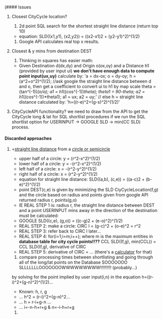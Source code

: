 \(#### Issues
1. Closest CityCycle location?
    1. 2d point SQL search for the shortest straight line distance (return top 10)
    * equation: SLD((x1,y1), (x2,y2)) = ((x2-x1)2 + (y2-y1)^2)^(1/2)
    1. Google API calculates real top x results.
1. Closest & y mins from destination DEST
    1. Thinking in squares has easier math:
    * Given Destination d(dx,dy) and Origin o(ox,oy) and a Distance h1 (provided by user input ui) __we don't have enough data to compute point input(ux,uy)__ calculate by:
    'a = dx-ox;
    o = dy-oy;
    h = (a^2+o^2)^(1/2);
    //ask google the straight line distance between d and o, then get a coefficient to convert ui to h1 by map scale
    theta = (tan^(-1))*(o/a);
    a1 = h1*((cos^(-1))*theta);
    theta1 = 90-theta;
    a2 = h1*((cos^(-1))*theta1);
    a1 = ux;
    a2 = uy;'
    // else h = straight line distance calculated by: 
    'h=((r-e)^2+(g-s)^2)^(1/2)'
    
1. CityCycleAPI functionality? we need to draw from the API to get the CityCycle long & lat for SQL shortlist procedures if we run the SQL shortlist option for USERINPUT -> GOOGLE SLD -> min(CC SLD) process.

#### Discarded approaches

1. =[straight line distance](http://www.cut-the-knot.org/pythagoras/DistanceFormula.shtml) from a [circle or semicircle](http://sites.csn.edu/istewart/Math126/circles/circles.htm)
      * upper half of a circle: y = (r^2-x^2)^(1/2)
      * lower half of a circle: y = -(r^2-x^2)^(1/2)
      * left half of a circle:  x = -(r^2-y^2)^(1/2)
      * right half of a circle: x = (r^2-y^2)^(1/2)
      * equation for straight line distance: SLD((a,b), (c,e)) = ((a-c)2 + (b-e)^2)^(1/2)
      * point DEST(c,e) is given by minimizing the SLD CiyCycleLocation(f,g) and the circle based on radius and points given from google API returned radius r, points(g,o) 
      * IE REAL STEP 1 is: radius r, the straight line distance between DEST and a point USERINPUT mins away in the direction of the destination must be calculated: 
      * GOOGLE SLD((c,e), (g,o)) = ((c-g)2 + (e-o)^2)^(1/2)
      * REAL STEP 2: make a circle: CIRC l = (g-c)^2 + (o-e)^2 = r^2
      * REAL STEP 3: refer back to CIRC l later...
      * REAL STEP 4: for(i=1;i=m;i++); where m is the maximum entities in __database table for city cycle points!!??__
      CCL SLD((f,g), min(CCL)) = CCL SLD((f,g), derivative of CIRC
      * REAL STEP 5: derivative of CIRC = ... (there's a [calculator](https://www.symbolab.com/solver/implicit-derivative-calculator) for that)
    1. compare processing times between shortlisting and going through all of the long/lat points on the Database
SOOOOOOO SLLLLLLLOOOOOOOWWWWWWWWW!!!!!!!!! (probably...)
    
    by solving for the point implied by user input(i,n) in the equation h=((r-i)^2+(g-n)^2)^(1/2)...
    * Known: h, r, g
    * ... h^2 = (r-i)^2+(g-n)^2...
    * ... h = r-i+g-n ...
    * ... i=-n-h+r+g & n=-i-h+r+g
    1. 
